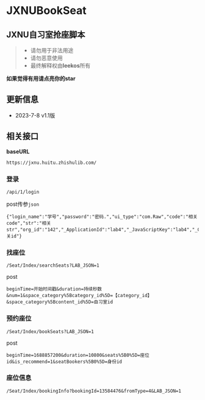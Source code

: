 # JXNUBookSeat
## **JXNU自习室抢座脚本**

> - 请勿用于非法用途
> - 请勿恶意使用
> - 最终解释权由**leekos**所有

**如果觉得有用请点亮你的star**

## 更新信息

- 2023-7-8 v1.1版



## 相关接口

**baseURL**

`https://jxnu.huitu.zhishulib.com/`



### 登录

`/api/1/login`

post传参`json`

```
{"login_name":"学号","password":"密码.","ui_type":"com.Raw","code":"相关code","str":"相关str","org_id":"142","_ApplicationId":"lab4","_JavaScriptKey":"lab4","_ClientVersion":"js_xxx","_InstallationId":"相关id"}
```



### 找座位

`/Seat/Index/searchSeats?LAB_JSON=1`

post

```
beginTime=开始时间戳&duration=持续秒数&num=1&space_category%5Bcategory_id%5D=【category_id】&space_category%5Bcontent_id%5D=自习室id
```



### 预约座位

`/Seat/Index/bookSeats?LAB_JSON=1`

post

```
beginTime=1688857200&duration=10800&seats%5B0%5D=座位id&is_recommend=1&seatBookers%5B0%5D=身份id
```



### 座位信息

`/Seat/Index/bookingInfo?bookingId=13584476&fromType=4&LAB_JSON=1`







